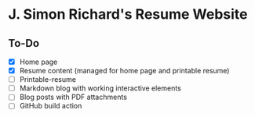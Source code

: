 # J. Simon Richard's Resume Website

## To-Do

- [x] Home page
- [x] Resume content (managed for home page and printable resume)
- [ ] Printable-resume
- [ ] Markdown blog with working interactive elements
- [ ] Blog posts with PDF attachments
- [ ] GitHub build action
